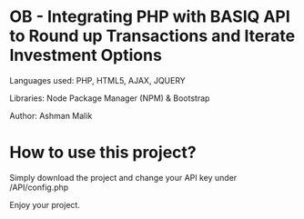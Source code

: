 # OB - Integrating PHP with BASIQ API to Round up Transactions and Iterate Investment Options 

Languages used: PHP, HTML5, AJAX, JQUERY 

Libraries: Node Package Manager (NPM) & Bootstrap

Author: Ashman Malik

# How to use this project? 

Simply download the project and change your API key under /API/config.php 

Enjoy your project. 
